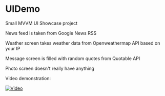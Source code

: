 # UIDemo

Small MVVM UI Showcase project

News feed is taken from Google News RSS

Weather screen takes weather data from Openweathermap API based on your IP

Message screen is filled with random quotes from Quotable API

Photo screen doesn't really have anything

Video demonstration:

[![Video](http://img.youtube.com/vi/U4nsXuhSJxM/maxresdefault.jpg)](http://www.youtube.com/watch?v=U4nsXuhSJxM "UI Showcase")
